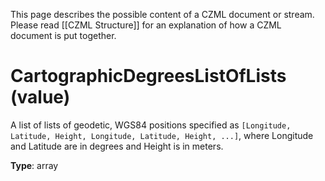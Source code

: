 This page describes the possible content of a CZML document or stream. Please read [[CZML Structure]] for an explanation of how a CZML document is put together.

# CartographicDegreesListOfLists (value)

A list of lists of geodetic, WGS84 positions specified as `[Longitude, Latitude, Height, Longitude, Latitude, Height, ...]`, where Longitude and Latitude are in degrees and Height is in meters.

**Type**: array

